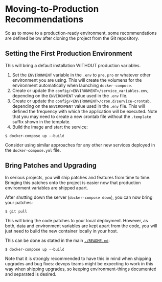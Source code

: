 # Moving-to-Production Recommendations

So as to move to a production-ready environment, some recommendations are defined below after cloning the project from the Git repository.

## Setting the First Production Environment

This will bring a default installation WITHOUT production variables.

1. Set the `ENVIRONMENT` variable in the `.env` to `pre`, `pro` or whatever other environment you are using. This will create the volumens for the environment automatically when launching  `docker-compose`.
2. Create or update the `config/<ENVIRONMENT>/service_variables.env`, depending on the `ENVIRONMENT` value used in the `.env` file.
3. Create or update the `config/<ENVIRONMENT>/cron.d/service-crontab`, depending on the `ENVIRONMENT` value used in the `.env` file. This will defined the frequency with which the application will be executed. Note that you may need to create a new crontab file without the `.template` suffix shown in the template.
4. Build the image and start the service:

```
$ docker-compose up --build
```

Consider using similar approaches for any other new services deployed in the `docker-compose.yml` file.

## Bring Patches and Upgrading

In serious projects, you will ship patches and features from time to time.
Bringing this patches onto the project is easier now that production environment variables are shipped apart.

After shutting down the server (`docker-compose down`), you can now bring your patches:

```
$ git pull
```

This will bring the code patches to your local deployment.
However, as both, data and environment variables are kept apart from the code, you will just need to build the new container locally in your host.

This can be done as stated in the main [`./README.md`](../README.md):

```
$ docker-compose up --build
```

Note that it is strongly recommended to have this in mind when shipping upgrades and bug fixes: devops teams might be expecting to work in this way when shipping upgrades, so keeping environment-things documented and separated is desired.
